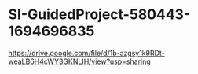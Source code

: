 # SI-GuidedProject-580443-1694696835
https://drive.google.com/file/d/1b-azgsy1k9RDt-weaLB6H4cWY3GKNLIH/view?usp=sharing
